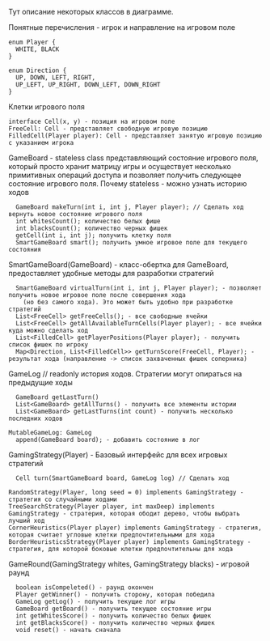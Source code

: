 Тут описание некоторых классов в диаграмме.

Понятные перечисления - игрок и направление на игровом поле
```
enum Player {
  WHITE, BLACK
}

enum Direction {
  UP, DOWN, LEFT, RIGHT,
  UP_LEFT, UP_RIGHT, DOWN_LEFT, DOWN_RIGHT
}
```


Клетки игрового поля
```
interface Cell(x, y) - позиция на игровом поле
FreeCell: Cell - представляет свободную игровую позицию
FilledCell(Player player): Cell - представляет занятую игровую позицию с указанием игрока
```

GameBoard - stateless class представляющий состояние игрового поля, который просто хранит матрицу игры и осуществует 
    несколько примитивных операций доступа и позволяет получить следующее состояние игрового поля. Почему stateless - можно 
    узнать историю ходов
```
  GameBoard makeTurn(int i, int j, Player player); // Сделать ход вернуть новое состояние игрового поля
  int whitesCount(); количество белых фише
  int blacksCount(); количество черных фишек
  getCell(int i, int j); получить клетку поля
  SmartGameBoard smart(); получить умное игровое поле для текущего состояния
```
SmartGameBoard(GameBoard) - класс-обертка для GameBoard, предоставляет удобные методы для разработки стратегий
```
  SmartGameBoard virtualTurn(int i, int j, Player player); - позволяет получить новое игровое поле после совершения хода 
    (но без самого хода). Это может быть удобно при разработке стратегий 
  List<FreeCell> getFreeCells(); - все свободные ячейки
  List<FreeCell> getAllAvailableTurnCells(Player player); - все ячейки куда можно сделать ход
  List<FilledCell> getPlayerPositions(Player player); - получить список фишек по игроку
  Map<Direction, List<FilledCell>> getTurnScore(FreeCell, Player); - результат хода (направление -> список захваченных фишек соперника)
```
GameLog // readonly история ходов. Стратегии могут опираться на предыдущие ходы
```
  GameBoard getLastTurn()
  List<GameBoard> getAllTurns() - получить все элементы истории
  List<GameBoard> getLastTurns(int count) - получить несколько последних ходов
  
MutableGameLog: GameLog
  append(GameBoard board); - добавить состояние в лог
```

GamingStrategy(Player) - Базовый интерфейс для всех игровых стратегий
```
  Cell turn(SmartGameBoard board, GameLog log) // Сделать ход

RandomStrategy(Player, long seed = 0) implements GamingStrategy - стратегия со случайными ходами
TreeSearchStrategy(Player player, int maxDeep) implements GamingStrategy - стратерия, которая ободит дерево, чтобы выбрать лучший ход
CornerHeuristics(Player player) implements GamingStrategy - стратегия, которая считает угловые клетки предпочтительными для хода
BorderHeuristicsStrategy(Player player) implements GamingStrategy - стратегия, для которой боковые клетки предпочтительны для хода
```
GameRound(GamingStrategy whites, GamingStrategy blacks) - игровой раунд
```
  boolean isCompeleted() - раунд окончен
  Player getWinner() - получить сторону, которая победила
  GameLog getLog() - получить текущие лог игры
  GameBoard getBoard() - получить текущее состояние игры
  int getWhitesScore() - получить количество белых фишек
  int getBlacksScore() - получить количество черных фишек
  void reset() - начать сначала
  ```
